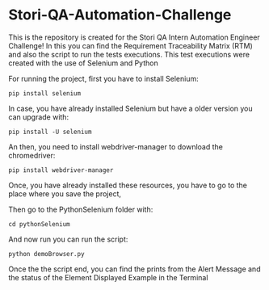 # Stori-QA-Automation-Challenge

This is the repository is created for the Stori QA Intern Automation Engineer Challenge! In this you can find the Requirement Traceability Matrix (RTM) and also the script to run the tests executions. This test executions were created with the use of Selenium and Python





For running the project, first you have to install Selenium:


`pip install selenium` 

In case, you have already installed Selenium but have a older version you can upgrade with:


`pip install -U selenium`

An then, you need to install webdriver-manager to download the chromedriver:


`pip install webdriver-manager`

Once, you have already installed these resources, you have to go to the place where you save the project,

Then go to the PythonSelenium folder with: 


`cd pythonSelenium`

And now run you can run the script:


`python demoBrowser.py `


Once the the script end, you can find the prints from the Alert Message and the status of the Element Displayed Example in the Terminal
